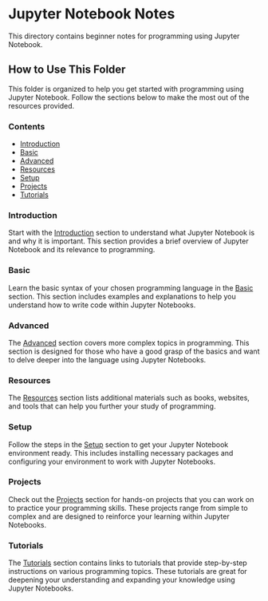 # Jupyter Notebook Notes

This directory contains beginner notes for programming using Jupyter Notebook.

## How to Use This Folder

This folder is organized to help you get started with programming using Jupyter Notebook. Follow the sections below to make the most out of the resources provided.

### Contents

- [Introduction](Introduction.md)
- [Basic](Basic.md)
- [Advanced](Advanced.md)
- [Resources](Resources.md)
- [Setup](Setup.md)
- [Projects](Projects.md)
- [Tutorials](Tutorials.md)

### Introduction

Start with the [Introduction](#introduction) section to understand what Jupyter Notebook is and why it is important. This section provides a brief overview of Jupyter Notebook and its relevance to programming.

### Basic

Learn the basic syntax of your chosen programming language in the [Basic](#basic) section. This section includes examples and explanations to help you understand how to write code within Jupyter Notebooks.

### Advanced

The [Advanced](#advanced) section covers more complex topics in programming. This section is designed for those who have a good grasp of the basics and want to delve deeper into the language using Jupyter Notebooks.

### Resources

The [Resources](#resources) section lists additional materials such as books, websites, and tools that can help you further your study of programming.

### Setup

Follow the steps in the [Setup](#setup) section to get your Jupyter Notebook environment ready. This includes installing necessary packages and configuring your environment to work with Jupyter Notebooks.

### Projects

Check out the [Projects](#projects) section for hands-on projects that you can work on to practice your programming skills. These projects range from simple to complex and are designed to reinforce your learning within Jupyter Notebooks.

### Tutorials

The [Tutorials](#tutorials) section contains links to tutorials that provide step-by-step instructions on various programming topics. These tutorials are great for deepening your understanding and expanding your knowledge using Jupyter Notebooks.

